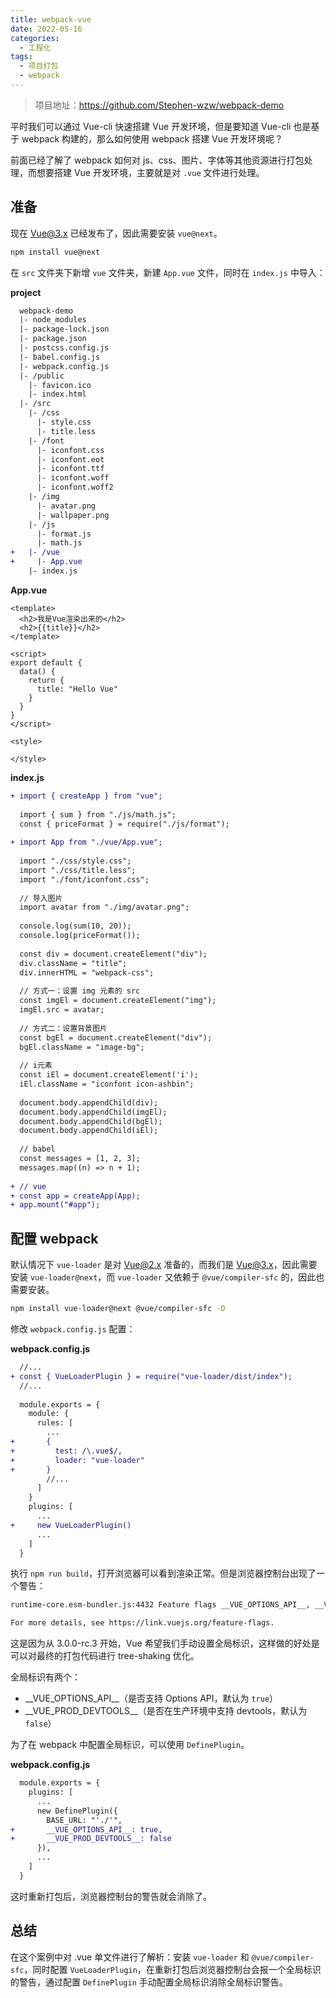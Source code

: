 ```yaml
---
title: webpack-vue
date: 2022-05-16
categories:
  - 工程化
tags:
  - 项目打包
  - webpack
---
```


> 项目地址：https://github.com/Stephen-wzw/webpack-demo

平时我们可以通过 Vue-cli 快速搭建 Vue 开发环境，但是要知道 Vue-cli 也是基于 webpack 构建的，那么如何使用 webpack 搭建 Vue 开发环境呢？

前面已经了解了 webpack 如何对 js、css、图片、字体等其他资源进行打包处理，而想要搭建 Vue 开发环境，主要就是对 `.vue` 文件进行处理。

## 准备

现在 Vue@3.x 已经发布了，因此需要安装 `vue@next`。

```bash
npm install vue@next
```

在 `src` 文件夹下新增 `vue` 文件夹，新建 `App.vue` 文件，同时在 `index.js` 中导入：

**project**

```diff
  webpack-demo
  |- node_modules
  |- package-lock.json
  |- package.json
  |- postcss.config.js
  |- babel.config.js
  |- webpack.config.js
  |- /public
    |- favicon.ico
    |- index.html
  |- /src
    |- /css
      |- style.css
      |- title.less
    |- /font
      |- iconfont.css
      |- iconfont.eot
      |- iconfont.ttf
      |- iconfont.woff
      |- iconfont.woff2
    |- /img
      |- avatar.png
      |- wallpaper.png
    |- /js
      |- format.js
      |- math.js
+   |- /vue
+     |- App.vue
    |- index.js
```

**App.vue**

```vue
<template>
  <h2>我是Vue渲染出来的</h2>
  <h2>{{title}}</h2>
</template>

<script>
export default {
  data() {
    return {
      title: "Hello Vue"
    }
  }
}
</script>

<style>

</style>
```

**index.js**

```diff
+ import { createApp } from "vue";
 
  import { sum } from "./js/math.js";
  const { priceFormat } = require("./js/format");
  
+ import App from "./vue/App.vue";
  
  import "./css/style.css";
  import "./css/title.less";
  import "./font/iconfont.css";
  
  // 导入图片
  import avatar from "./img/avatar.png";
  
  console.log(sum(10, 20));
  console.log(priceFormat());
  
  const div = document.createElement("div");
  div.className = "title";
  div.innerHTML = "webpack-css";
  
  // 方式一：设置 img 元素的 src
  const imgEl = document.createElement("img");
  imgEl.src = avatar;
  
  // 方式二：设置背景图片
  const bgEl = document.createElement("div");
  bgEl.className = "image-bg";
  
  // i元素
  const iEl = document.createElement('i');
  iEl.className = "iconfont icon-ashbin";
  
  document.body.appendChild(div);
  document.body.appendChild(imgEl);
  document.body.appendChild(bgEl);
  document.body.appendChild(iEl);
  
  // babel
  const messages = [1, 2, 3];
  messages.map((n) => n + 1);
  
+ // vue
+ const app = createApp(App);
+ app.mount("#app");
```

## 配置 webpack

默认情况下 `vue-loader` 是对 Vue@2.x 准备的，而我们是 Vue@3.x，因此需要安装 `vue-loader@next`，而 `vue-loader` 又依赖于 `@vue/compiler-sfc` 的，因此也需要安装。

```bash
npm install vue-loader@next @vue/compiler-sfc -D
```

修改 `webpack.config.js` 配置：

**webpack.config.js**

```diff
  //...
+ const { VueLoaderPlugin } = require("vue-loader/dist/index");
  //...
  
  module.exports = {
    module: {
      rules: [
        ...
+       {
+         test: /\.vue$/,
+         loader: "vue-loader"
+       }
        //...
      ]
    }
    plugins: [
      ...
+     new VueLoaderPlugin()
      ...
    ]
  }
```

执行 `npm run build`，打开浏览器可以看到渲染正常。但是浏览器控制台出现了一个警告：

```bash
runtime-core.esm-bundler.js:4432 Feature flags __VUE_OPTIONS_API__, __VUE_PROD_DEVTOOLS__ are not explicitly defined. You are running the esm-bundler build of Vue, which expects these compile-time feature flags to be globally injected via the bundler config in order to get better tree-shaking in the production bundle.

For more details, see https://link.vuejs.org/feature-flags.
```

这是因为从 3.0.0-rc.3 开始，Vue 希望我们手动设置全局标识，这样做的好处是可以对最终的打包代码进行 tree-shaking 优化。

全局标识有两个：

* \_\_VUE_OPTIONS_API\_\_（是否支持 Options API，默认为 `true`）
* \_\_VUE_PROD_DEVTOOLS\_\_（是否在生产环境中支持 devtools，默认为 `false`）

为了在 webpack 中配置全局标识，可以使用 `DefinePlugin`。

**webpack.config.js**

```diff
  module.exports = {
    plugins: [
      ...
      new DefinePlugin({
        BASE_URL: "'./'",
+       __VUE_OPTIONS_API__: true,
+       __VUE_PROD_DEVTOOLS__: false
      }),
      ...
    ]
  }
```

这时重新打包后，浏览器控制台的警告就会消除了。

## 总结

在这个案例中对 .vue 单文件进行了解析：安装 `vue-loader` 和 `@vue/compiler-sfc`，同时配置 `VueLoaderPlugin`，在重新打包后浏览器控制台会报一个全局标识的警告，通过配置 `DefinePlugin` 手动配置全局标识消除全局标识警告。